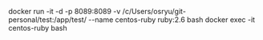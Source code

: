 docker run -it -d -p 8089:8089 -v /c/Users/osryu/git-personal/test:/app/test/ --name centos-ruby ruby:2.6 bash
docker exec -it centos-ruby bash
